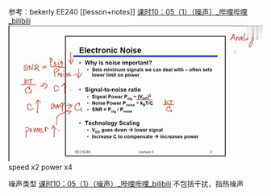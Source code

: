 参考：bekerly EE240 [[lesson+notes]]
[课时10：05（1）（噪声）\_哔哩哔哩\_bilibili](https://www.bilibili.com/video/BV1h741137K1?t=243.5&p=10)
![](https://raw.githubusercontent.com/acdefg/cdn/main/obsidian/20230428105815.png)
speed x2  power x4

噪声类型
[课时10：05（1）（噪声）\_哔哩哔哩\_bilibili](https://www.bilibili.com/video/BV1h741137K1?t=357.1&p=10)
不包括干扰，指热噪声

